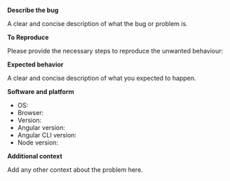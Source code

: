 **Describe the bug**

A clear and concise description of what the bug or problem is.


**To Reproduce**

Please provide the necessary steps to reproduce the unwanted behaviour:


**Expected behavior**

A clear and concise description of what you expected to happen.


**Software and platform**

 - OS: 
 - Browser: 
 - Version:
 - Angular version:
 - Angular CLI version:
 - Node version: 


**Additional context**

Add any other context about the problem here.
